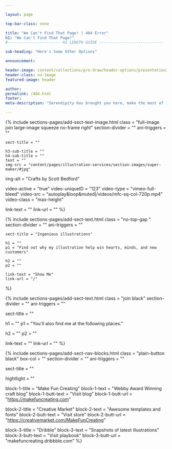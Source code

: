 ```yaml
---

layout: page

top-bar-class: none

title: "We Can't Find That Page! | 404 Error"
h1: "We Can't Find That Page!"
#----------------------- H1 LENGTH GUIDE ----------------------------

sub-heading: "Here's Some Other Options"

announcement:

header-image: content/collections/pro-draw/header-options/presentation3/#jpg
header-class: no-image
featured-image: header

author:
permalink: /404.html
footer:
meta-description: "Serendipity has brought you here, make the most of it - check out some of my favourite blueprints!"

---
```





<!-- SECTION TEXT & IMAGE -->
{% include sections-pages/add-sect-text-image.html
	class = "full-image join large-image squeeze no-frame right"
	section-divider = ""
	ani-triggers = ""

	sect-title = ""

	h3-sub-title = ""
	h4-sub-title = ""
	text = ""
	img-src = "content/pages/illustration-services/section-images/super-maker/#jpg"
  img-alt = "Crafts by Scott Bedford"

  video-active = "true"
  video-uniqueID = "123"
  video-type = "vimeo-full-bleed"
  video-src = "autoplay&loop&muted|/videos/mfc-sq-col-720p.mp4"
  video-class = "max-height"
  	
  link-text = ""
  link-url = ""
%}



<!-- SECTION TEXT -->
{% include sections-pages/add-sect-text.html
	class = "no-top-gap "
	section-divider = ""
	ani-triggers = ""

	sect-title = "Ingenious illustrations"
  
	h1 = ""
	p1 = "Find out why my illustration help win hearts, minds, and new customers"
	
	h2 = ""
	p2 = ""
  
	link-text = "Show Me"
	link-url = "/"
%}






<!-- SECTION TEXT -->
{% include sections-pages/add-sect-text.html
  class = "join black"
  section-divider = ""
  ani-triggers = ""

  sect-title = ""
  
  h1 = ""
  p1 = "You'll also find me at the following places."
  
  h2 = ""
  p2 = ""
  
  link-text = ""
  link-url = ""
%}

<!-- SECTION NAV BLOCKS -->
{% include sections-pages/add-sect-nav-blocks.html
  class = "plain-button black"
  box-col = ""
  section-divider = ""
  ani-triggers = ""

  sect-title = ""

  hightlight = ""
  
  block-1-title = "Make Fun Creating"
  block-1-text = "Webby Award Winning craft blog"
  block-1-butt-text = "Visit blog"
  block-1-butt-url = "https://makefuncreating.com"

  block-2-title = "Creative Market"
  block-2-text = "Awesome templates and fonts"
  block-2-butt-text = "Visit store"
  block-2-butt-url = "https://creativemarket.com/MakeFunCreating"

  block-3-title = "Dribble"
  block-3-text = "Snapshots of latest illustrations"
  block-3-butt-text = "Visit playbook"
  block-3-butt-url = "makefuncreating.dribbble.com"
%} 



